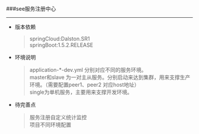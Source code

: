 
###see服务注册中心

---    
* 版本依赖
    >springCloud:Dalston.SR1     
    springBoot:1.5.2.RELEASE
    
* 环境说明
    >application-*-dev.yml 分别对应不同的服务环境。         
    master和slave 为一对主从服务。分别启动来达到集群，用来支撑生产环境。（需要配置peer1、peer2 对应host地址）           
    single为单机服务，主要用来支撑开发环境。

* 待完善点
   > 服务注册自定义统计监控    
        项目不同环境配置                
        